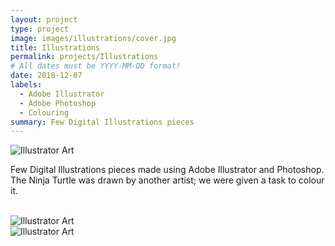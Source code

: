 ```yaml
---
layout: project
type: project
image: images/illustrations/cover.jpg
title: Illustrations
permalink: projects/Illustrations
# All dates must be YYYY-MM-DD format!
date: 2018-12-07
labels:
  - Adobe Illustrator
  - Adobe Photoshop
  - Colouring
summary: Few Digital Illustrations pieces
---
```


<img src="https://aryan1107.github.io/folio/images/illustrations/cover.jpg" class="ui fluid image rounded" alt="Illustrator Art">
<br>
<section class="container" style="max-width:700px;">
   <div class="row">
      <p>Few Digital Illustrations pieces made using Adobe Illustrator and Photoshop. The Ninja Turtle was drawn by another artist; we were given a task to colour it.
      </p>
   </div>
</section>
<br>
<img src="https://aryan1107.github.io/folio/images/illustrations/3.jpg" class="ui fluid image rounded" alt="Illustrator Art">
<br>
<img src="https://aryan1107.github.io/folio/images/illustrations/2.jpg" class="ui fluid image rounded" alt="Illustrator Art">
